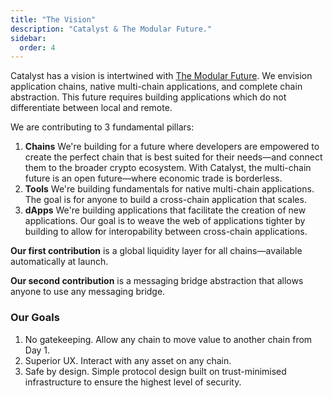 ```yaml
---
title: "The Vision"
description: "Catalyst & The Modular Future."
sidebar:
  order: 4
---
```


Catalyst has a vision is intertwined with [The Modular Future](/#what-is-the-modular-future). We envision application chains, native multi-chain applications, and complete chain abstraction. This future requires building applications which do not differentiate between local and remote.

We are contributing to 3 fundamental pillars:

1. **Chains** We're building for a future where developers are empowered to create the perfect chain that is best suited for their needs—and connect them to the broader crypto ecosystem. With Catalyst, the multi-chain future is an open future—where economic trade is borderless.
2. **Tools** We're building fundamentals for native multi-chain applications. The goal is for anyone to build a cross-chain application that scales.
3. **dApps** We're building applications that facilitate the creation of new applications. Our goal is to weave the web of applications tighter by building to allow for interopability between cross-chain applications.

**Our first contribution** is a global liquidity layer for all chains—available automatically at launch.

**Our second contribution** is a messaging bridge abstraction that allows anyone to use any messaging bridge.

### Our Goals

1. No gatekeeping. Allow any chain to move value to another chain from Day 1.
2. Superior UX. Interact with any asset on any chain.
3. Safe by design. Simple protocol design built on trust-minimised infrastructure to ensure the highest level of security.
